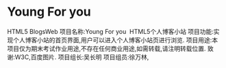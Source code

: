 # Young For you
HTML5 BlogsWeb
项目名称:Young For you  HTML5个人博客小站
项目功能:实现个人博客小站的首页界面,用户可以进入个人博客小站页进行浏览.
项目用途:本项目仅为期末考试作业用途,不存在任何商业用途,如需转载,请注明转载位置.
致谢:W3C,百度图片.
项目组长:吴长明
项目组员:徐万林,
